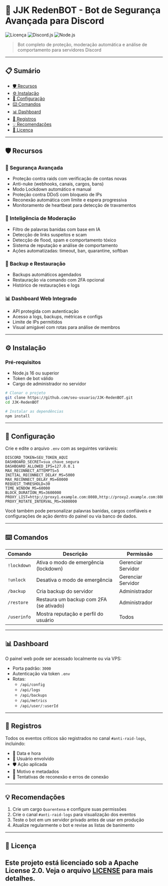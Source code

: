 # 🧨 JJK RedenBOT - Bot de Segurança Avançada para Discord

![Licença](https://img.shields.io/github/license/viniprati/JJK-RedenBOT?label=License&logo=apache&logoColor=red&color=blue)
![Discord.js](https://img.shields.io/badge/discord.js-v14-blue.svg)
![Node.js](https://img.shields.io/badge/node-%3E%3D16-green.svg)

> Bot completo de proteção, moderação automática e análise de comportamento para servidores Discord

---

## 📋 Sumário

- [🛡️ Recursos](#️recursos)
- [⚙️ Instalação](#instalação)
- [🔧 Configuração](#configuração)
- [⌨️ Comandos](#comandos)
- [📊 Dashboard](#dashboard)
- [📝 Registros](#registros)
- [💡 Recomendações](#recomendações)
- [📜 Licença](#licença)

---

## 🛡️ Recursos

### 🔐 Segurança Avançada
- Proteção contra raids com verificação de contas novas
- Anti-nuke (webhooks, canais, cargos, bans)
- Modo Lockdown automático e manual
- Proteção contra DDoS com bloqueio de IPs
- Reconexão automática com limite e espera progressiva
- Monitoramento de heartbeat para detecção de travamentos

### 🧠 Inteligência de Moderação
- Filtro de palavras banidas com base em IA
- Detecção de links suspeitos e scam
- Detecção de flood, spam e comportamento tóxico
- Sistema de reputação e análise de comportamento
- Ações automatizadas: timeout, ban, quarantine, softban

### 💾 Backup e Restauração
- Backups automáticos agendados
- Restauração via comando com 2FA opcional
- Histórico de restaurações e logs

### 📊 Dashboard Web Integrado
- API protegida com autenticação
- Acesso a logs, backups, métricas e configs
- Limite de IPs permitidos
- Visual amigável com rotas para análise de membros

---

## ⚙️ Instalação

### Pré-requisitos
- Node.js 16 ou superior
- Token de bot válido
- Cargo de administrador no servidor

```bash
# Clonar o projeto
git clone https://github.com/seu-usuario/JJK-RedenBOT.git
cd JJK-RedenBOT

# Instalar as dependências
npm install
```

---

## 🔧 Configuração

Crie e edite o arquivo `.env` com as seguintes variáveis:

```env
DISCORD_TOKEN=SEU_TOKEN_AQUI
DASHBOARD_SECRET=sua_chave_segura
DASHBOARD_ALLOWED_IPS=127.0.0.1
MAX_RECONNECT_ATTEMPTS=5
INITIAL_RECONNECT_DELAY_MS=5000
MAX_RECONNECT_DELAY_MS=60000
REQUEST_THRESHOLD=30
TIME_WINDOW_MS=60000
BLOCK_DURATION_MS=3600000
PROXY_LIST=http://proxy1.example.com:8080,http://proxy2.example.com:8080
PROXY_ROTATE_INTERVAL_MS=3600000
```

Você também pode personalizar palavras banidas, cargos confiáveis e configurações de ação dentro do painel ou via banco de dados.

---

## ⌨️ Comandos

| Comando        | Descrição                               | Permissão                |
|----------------|-------------------------------------------|---------------------------|
| `!lockdown`    | Ativa o modo de emergência (lockdown)    | Gerenciar Servidor        |
| `!unlock`      | Desativa o modo de emergência             | Gerenciar Servidor        |
| `/backup`      | Cria backup do servidor                   | Administrador             |
| `/restore`     | Restaura um backup com 2FA (se ativado)   | Administrador             |
| `/userinfo`    | Mostra reputação e perfil do usuário      | Todos                     |

---

## 📊 Dashboard

O painel web pode ser acessado localmente ou via VPS:

- Porta padrão: `3000`
- Autenticação via token `.env`
- Rotas:
  - `/api/config`
  - `/api/logs`
  - `/api/backups`
  - `/api/metrics`
  - `/api/user/:userId`

---

## 📝 Registros

Todos os eventos críticos são registrados no canal `#anti-raid-logs`, incluindo:

- 📆 Data e hora
- 👤 Usuário envolvido
- 🛡️ Ação aplicada
- 📄 Motivo e metadados
- 🔁 Tentativas de reconexão e erros de conexão

---

## 💡 Recomendações

1. Crie um cargo `Quarentena` e configure suas permissões
2. Crie o canal `#anti-raid-logs` para visualização dos eventos
3. Teste o bot em um servidor privado antes de usar em produção
4. Atualize regularmente o bot e revise as listas de banimento

---

## 📜 Licença

Este projeto está licenciado sob a **Apache License 2.0**. Veja o arquivo [LICENSE](LICENSE) para mais detalhes.
---
